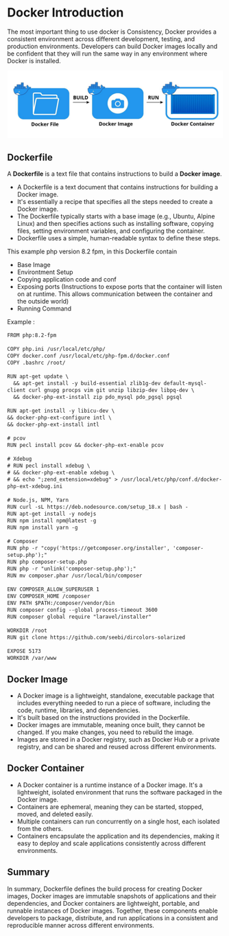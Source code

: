 # Docker Introduction

The most important thing to use docker is Consistency, Docker provides a consistent environment across different development, testing, and production environments. Developers can build Docker images locally and be confident that they will run the same way in any environment where Docker is installed.

![Example banner](../../../static/img/docker-ilustration.jpeg)


## Dockerfile

A **Dockerfile** is a text file that contains instructions to build a **Docker image**. 
- A Dockerfile is a text document that contains instructions for building a Docker image.
- It's essentially a recipe that specifies all the steps needed to create a Docker image.
- The Dockerfile typically starts with a base image (e.g., Ubuntu, Alpine Linux) and then specifies actions such as installing software, copying files, setting environment variables, and configuring the container.
- Dockerfile uses a simple, human-readable syntax to define these steps.


This example php version 8.2 fpm, in this Dockerfile contain
- Base Image
- Environtment Setup
- Copying application code and conf
- Exposing ports (Instructions to expose ports that the container will listen on at runtime. This allows communication between the container and the outside world)
- Running Command

Example :
```
FROM php:8.2-fpm

COPY php.ini /usr/local/etc/php/
COPY docker.conf /usr/local/etc/php-fpm.d/docker.conf
COPY .bashrc /root/

RUN apt-get update \
  && apt-get install -y build-essential zlib1g-dev default-mysql-client curl gnupg procps vim git unzip libzip-dev libpq-dev \
  && docker-php-ext-install zip pdo_mysql pdo_pgsql pgsql

RUN apt-get install -y libicu-dev \
&& docker-php-ext-configure intl \
&& docker-php-ext-install intl

# pcov
RUN pecl install pcov && docker-php-ext-enable pcov

# Xdebug
# RUN pecl install xdebug \
# && docker-php-ext-enable xdebug \
# && echo ";zend_extension=xdebug" > /usr/local/etc/php/conf.d/docker-php-ext-xdebug.ini

# Node.js, NPM, Yarn
RUN curl -sL https://deb.nodesource.com/setup_18.x | bash -
RUN apt-get install -y nodejs
RUN npm install npm@latest -g
RUN npm install yarn -g

# Composer
RUN php -r "copy('https://getcomposer.org/installer', 'composer-setup.php');"
RUN php composer-setup.php
RUN php -r "unlink('composer-setup.php');"
RUN mv composer.phar /usr/local/bin/composer

ENV COMPOSER_ALLOW_SUPERUSER 1
ENV COMPOSER_HOME /composer
ENV PATH $PATH:/composer/vendor/bin
RUN composer config --global process-timeout 3600
RUN composer global require "laravel/installer"

WORKDIR /root
RUN git clone https://github.com/seebi/dircolors-solarized

EXPOSE 5173
WORKDIR /var/www
```

## Docker Image

- A Docker image is a lightweight, standalone, executable package that includes everything needed to run a piece of software, including the code, runtime, libraries, and dependencies.
- It's built based on the instructions provided in the Dockerfile.
- Docker images are immutable, meaning once built, they cannot be changed. If you make changes, you need to rebuild the image.
- Images are stored in a Docker registry, such as Docker Hub or a private registry, and can be shared and reused across different environments.


## Docker Container

- A Docker container is a runtime instance of a Docker image.
It's a lightweight, isolated environment that runs the software packaged in the Docker image.
- Containers are ephemeral, meaning they can be started, stopped, moved, and deleted easily.
- Multiple containers can run concurrently on a single host, each isolated from the others.
- Containers encapsulate the application and its dependencies, making it easy to deploy and scale applications consistently across different environments.

## Summary
In summary, Dockerfile defines the build process for creating Docker images, Docker images are immutable snapshots of applications and their dependencies, and Docker containers are lightweight, portable, and runnable instances of Docker images. Together, these components enable developers to package, distribute, and run applications in a consistent and reproducible manner across different environments.

